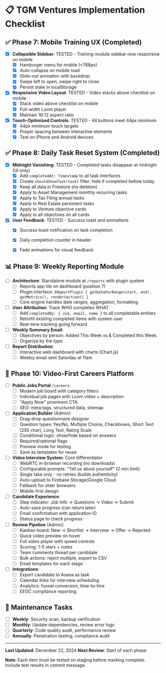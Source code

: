 # 📋 TGM Ventures Implementation Checklist

## ✅ Phase 7: Mobile Training UX (Completed)
- [x] **Collapsible Sidebar**: TESTED - Training module sidebar now responsive on mobile
  - [x] Hamburger menu for mobile (<768px)
  - [x] Auto-collapse on mobile load
  - [x] Slide-out animation with backdrop
  - [x] Swipe left to open, swipe right to close
  - [x] Persist state in localStorage
- [x] **Responsive Video Layout**: TESTED - Video stacks above checklist on mobile
  - [x] Stack video above checklist on mobile
  - [x] Full-width Loom player
  - [x] Maintain 16:12 aspect ratio
- [x] **Touch-Optimized Controls**: TESTED - All buttons meet 44px minimum
  - [x] 44px minimum touch targets
  - [x] Proper spacing between interactive elements
  - [x] Test on iPhone and Android devices

## ✅ Phase 8: Daily Task Reset System (Completed)
- [x] **Midnight Vanishing**: TESTED - Completed tasks disappear at midnight (UI only)
  - [x] Add `completedAt: Timestamp` to all task interfaces
  - [x] Create `shouldShowTask(task)` filter: hide if completed before today
  - [x] Keep all data in Firestore (no deletion)
  - [x] Apply to Asset Management monthly recurring tasks
  - [x] Apply to Tax Filing annual tasks
  - [x] Apply to Real Estate persistent tasks  
  - [x] Apply to Venture objective cards
  - [x] Apply to all objectives on all cards
- [x] **User Feedback**: TESTED - Success toast and animations
  - [x] Success toast notification on task completion
  - [x] Daily completion counter in header
  - [x] Fade animations for visual feedback


## 📊 Phase 9: Weekly Reporting Module
- [ ] **Architecture**: Standalone module at `/reports` with plugin system
  - [ ] Reports app tile on dashboard (position 7)
  - [ ] Plugin interface: `IReportPlugin { getDataForRange(start, end), getMetrics(), renderSection() }`
  - [ ] Core engine handles date ranges, aggregation, formatting
- [ ] **User Attribution**: Track WHO completes WHAT
  - [ ] Add `completedBy: { uid, email, name }` to all completable entities
  - [ ] Retrofit existing completed items with system user
  - [ ] Real-time tracking going forward
- [ ] **Weekly Summary Email**:
  - [ ] Objectives by person: Added This Week vs & Completed this Week.
  - [ ] Organize by the type

- [ ] **Report Distribution**:
  - [ ] Interactive web dashboard with charts (Chart.js)
  - [ ] Weekly email sent Saturday at 11am

## 💼 Phase 10: Video-First Careers Platform
- [ ] **Public Jobs Portal** `/careers`:
  - [ ] Modern job board with category filters
  - [ ] Individual job pages with Loom video + description
  - [ ] "Apply Now" prominent CTA
  - [ ] SEO: meta tags, structured data, sitemap
- [ ] **Application Builder** (Admin):
  - [ ] Drag-drop questionnaire designer
  - [ ] Question types: Yes/No, Multiple Choice, Checkboxes, Short Text (255 char), Long Text, Rating Scale
  - [ ] Conditional logic: show/hide based on answers
  - [ ] Required/optional flags
  - [ ] Preview mode for testing
  - [ ] Save as templates for reuse
- [ ] **Video Interview System**: Core differentiator
  - [ ] WebRTC in-browser recording (no downloads)
  - [ ] Configurable prompts: "Tell us about yourself" (2 min limit)
  - [ ] Single take only - no retries (builds authenticity)
  - [ ] Auto-upload to Firebase Storage/Google Cloud
  - [ ] Fallback for older browsers
  - [ ] Mobile-first design
- [ ] **Candidate Experience**:
  - [ ] Step indicator: Job Info → Questions → Video → Submit
  - [ ] Auto-save progress (can return later)
  - [ ] Email confirmation with application ID
  - [ ] Status page to check progress
- [ ] **Review Pipeline** (Admin):
  - [ ] Kanban board: New → Shortlist → Interview → Offer → Rejected
  - [ ] Quick video preview on hover
  - [ ] Full video player with speed controls
  - [ ] Scoring: 1-5 stars + notes
  - [ ] Team comments thread per candidate
  - [ ] Bulk actions: reject multiple, export to CSV
  - [ ] Email templates for each stage
- [ ] **Integrations**:
  - [ ] Export candidate to Asana as task
  - [ ] Calendar links for interview scheduling
  - [ ] Analytics: funnel conversion, time-to-hire
  - [ ] EEOC compliance reporting

## 🔧 Maintenance Tasks
- [ ] **Weekly**: Security scan, backup verification
- [ ] **Monthly**: Update dependencies, review error logs
- [ ] **Quarterly**: Code quality audit, performance review
- [ ] **Annually**: Penetration testing, compliance audit

---

**Last Updated**: December 22, 2024
**Next Review**: Start of each phase

**Note**: Each item must be tested on staging before marking complete. Include test results in commit message.